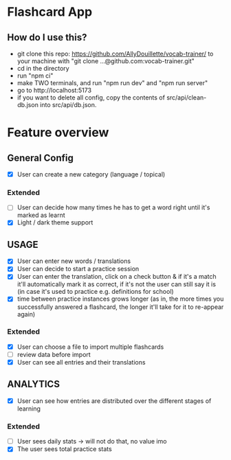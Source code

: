 # Flashcard App

## How do I use this?
- git clone this repo: https://github.com/AllyDouillette/vocab-trainer/ to your machine with "git clone …@github.com:vocab-trainer.git"
- cd in the directory
- run "npm ci"
- make TWO terminals, and run "npm run dev" and "npm run server"
- go to http://localhost:5173
- if you want to delete all config, copy the contents of src/api/clean-db.json into src/api/db.json.

# Feature overview
## General Config
- [x] User can create a new category (language / topical)
### Extended
- [ ] User can decide how many times he has to get a word right until it's marked as learnt
- [x] Light / dark theme support

## USAGE
- [x] User can enter new words / translations
- [x] User can decide to start a practice session
- [x] User can enter the translation, click on a check button & if it's a match it'll automatically mark it as correct, if it's not the user can still say it is (in case it's used to practice e.g. definitions for school)
- [x] time between practice instances grows longer (as in, the more times you successfully answered a flashcard, the longer it'll take for it to re-appear again)
### Extended
- [x] User can choose a file to import multiple flashcards
- [ ] review data before import 
- [x] User can see all entries and their translations

## ANALYTICS
- [x] User can see how entries are distributed over the different stages of learning
### Extended
- [ ] User sees daily stats -> will not do that, no value imo
- [x] The user sees total practice stats
